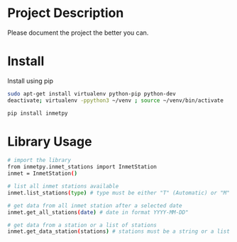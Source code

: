 # Project Description

Please document the project the better you can.

# Install

Install using pip

```bash
sudo apt-get install virtualenv python-pip python-dev
deactivate; virtualenv -ppython3 ~/venv ; source ~/venv/bin/activate
```

```bash
pip install inmetpy
```

# Library Usage

```bash
# import the library
from inmetpy.inmet_stations import InmetStation
inmet = InmetStation()

# list all inmet stations available
inmet.list_stations(type) # type must be either "T" (Automatic) or "M" (Manual)

# get data from all inmet station after a selected date
inmet.get_all_stations(date) # date in format YYYY-MM-DD"

# get data from a station or a list of stations
inmet.get_data_station(stations) # stations must be a string or a list of strings of the "CD_ESTACAO" ID of the stations you want
```

